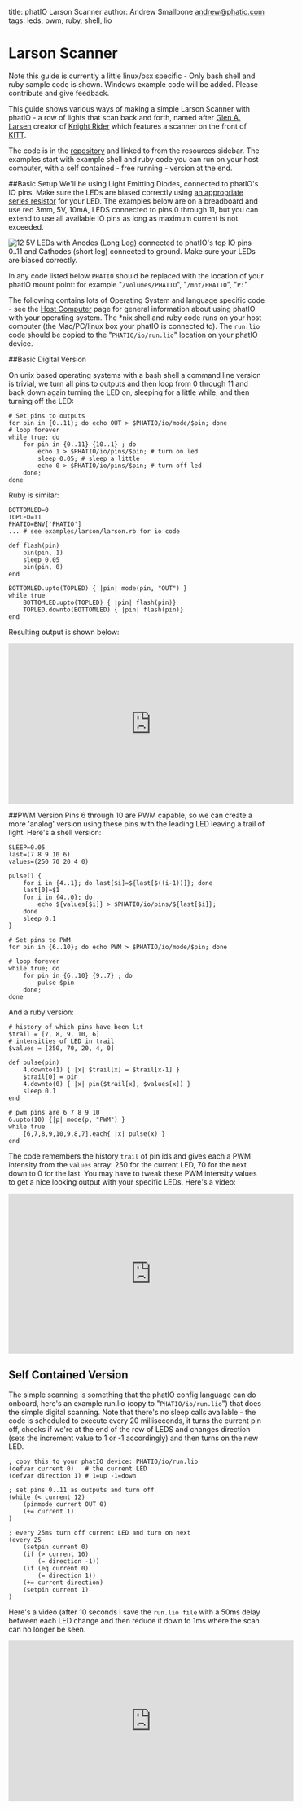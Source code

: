 title:	phatIO Larson Scanner
author:	Andrew Smallbone <andrew@phatio.com>
tags:	leds, pwm, ruby, shell, lio


# Larson Scanner

Note this guide is currently a little linux/osx specific - Only bash shell and ruby sample code is shown.  Windows example code will be added.  Please contribute and give feedback.


This guide shows various ways of making a simple Larson Scanner with phatIO - a row of lights that scan back and forth, named after [Glen A. Larsen](http://en.wikipedia.org/wiki/Glen_A._Larson) creator of [Knight Rider](http://en.wikipedia.org/wiki/Knight_Rider_(1982_TV_series)) which features a scanner on the front of [KITT](http://en.wikipedia.org/wiki/KITT).

The code is in the [repository](https://github.com/phatio/ideas/tree/master/larson_scanner/resources) and linked to from the resources sidebar.  The examples start with example shell and ruby code you can run on your host computer, with a self contained   - free running - version at the end.

##Basic Setup
We'll be using Light Emitting Diodes, connected to phatIO's IO pins.  Make sure the LEDs are biased correctly using [an appropriate series resistor](http://en.wikipedia.org/wiki/LED_circuit) for your LED.  The examples below are on a breadboard and use red 3mm, 5V, 10mA, LEDS connected to pins 0 through 11, but you can extend to use all available IO pins as long as maximum current is not exceeded.

![12 5V LEDs with Anodes (Long Leg) connected to phatIO's top IO pins 0..11 and Cathodes (short leg) connected to ground.  Make sure your LEDs are biased correctly.](setup-50.jpg)


In any code listed below `PHATIO` should be replaced with the location of your phatIO mount point: for example "`/Volumes/PHATIO`", "`/mnt/PHATIO`", "`P:`"

The following contains lots of Operating System and language specific code - see the [Host Computer](../../guide/os_specifics.html) page for general  information about using phatIO with your operating system.  The *nix shell and ruby code runs on your host computer (the Mac/PC/linux box  your phatIO is connected to).  The `run.lio` code should be copied to the "`PHATIO/io/run.lio`" location on your phatIO device.


##Basic Digital Version

On unix based operating systems with a bash shell a command line version is trivial, we turn all pins to outputs and then
loop from 0 through 11 and back down again turning the LED on, sleeping for a little while, and then turning off the LED:

	# Set pins to outputs
	for pin in {0..11}; do echo OUT > $PHATIO/io/mode/$pin; done
	# loop forever
	while true; do   
		for pin in {0..11} {10..1} ; do 
			echo 1 > $PHATIO/io/pins/$pin; # turn on led
			sleep 0.05; # sleep a little
			echo 0 > $PHATIO/io/pins/$pin; # turn off led
		done; 
	done

Ruby is similar:

	BOTTOMLED=0
	TOPLED=11
	PHATIO=ENV['PHATIO']
	... # see examples/larson/larson.rb for io code
  
	def flash(pin)
  		pin(pin, 1)
  		sleep 0.05
  	  	pin(pin, 0)
	end

	BOTTOMLED.upto(TOPLED) { |pin| mode(pin, "OUT") }
	while true
  		BOTTOMLED.upto(TOPLED) { |pin| flash(pin)}
  	  	TOPLED.downto(BOTTOMLED) { |pin| flash(pin)}
	end


Resulting output is shown below:

<iframe  style="display: block; margin-left: auto; margin-right: auto" width="560" height="315" src="http://www.youtube-nocookie.com/embed/EZmZIUKY9oc" frameborder="0" allowfullscreen></iframe>

##PWM Version
Pins 6 through 10 are PWM capable, so we can create a more 'analog' version using these pins with the leading LED leaving a trail of light.
Here's a shell version:

	SLEEP=0.05
	last=(7 8 9 10 6)
	values=(250 70 20 4 0)

	pulse() {
		for i in {4..1}; do last[$i]=${last[$((i-1))]}; done
		last[0]=$1
		for i in {4..0}; do 
			echo ${values[$i]} > $PHATIO/io/pins/${last[$i]};
		done
		sleep 0.1
	}

	# Set pins to PWM
	for pin in {6..10}; do echo PWM > $PHATIO/io/mode/$pin; done

	# loop forever
	while true; do   
		for pin in {6..10} {9..7} ; do 
			pulse $pin
		done; 
	done

And a ruby version:

	# history of which pins have been lit
	$trail = [7, 8, 9, 10, 6]
	# intensities of LED in trail
	$values = [250, 70, 20, 4, 0]

	def pulse(pin)
		4.downto(1) { |x| $trail[x] = $trail[x-1] }
		$trail[0] = pin
		4.downto(0) { |x| pin($trail[x], $values[x]) }
		sleep 0.1
	end  

	# pwm pins are 6 7 8 9 10
	6.upto(10) {|p| mode(p, "PWM") }
	while true
  		[6,7,8,9,10,9,8,7].each{ |x| pulse(x) }
	end

The code remembers the history `trail` of pin ids and gives each a PWM intensity from the `values` array: 250 for the current LED, 70 for the next down to 0 for the last.  You may have to tweak these PWM intensity values to get a nice looking output with your specific LEDs.
Here's a video:

<iframe  style="display: block; margin-left: auto; margin-right: auto" width="560" height="315" src="http://www.youtube-nocookie.com/embed/fcjMdHSUNGA" frameborder="0" allowfullscreen></iframe>


## Self Contained Version

The simple scanning is something that the phatIO config language can do onboard, here's an example run.lio (copy to "`PHATIO/io/run.lio`") that does
the simple digital scanning.  Note that there's no sleep calls available - the code is scheduled to execute every 20 milliseconds, it turns the current pin off, checks if we're at the end of the row of LEDS and changes direction (sets the increment value to 1 or -1 accordingly) and then turns on the new LED.

	; copy this to your phatIO device: PHATIO/io/run.lio
	(defvar current 0)   # the current LED
	(defvar direction 1) # 1=up -1=down

	; set pins 0..11 as outputs and turn off
	(while (< current 12)
		(pinmode current OUT 0)
		(+= current 1)
	)

	; every 25ms turn off current LED and turn on next
	(every 25
		(setpin current 0)
		(if (> current 10) 
			(= direction -1))
		(if (eq current 0) 
			(= direction 1))
		(+= current direction)
		(setpin current 1)
	)

Here's a video (after 10 seconds I save the `run.lio file` with a 50ms delay between each LED change and then reduce it down to 1ms where the scan can no longer be seen.
<iframe  style="display: block; margin-left: auto; margin-right: auto" width="560" height="315" src="http://www.youtube-nocookie.com/embed/WLpbl8AtLM4" frameborder="0" allowfullscreen></iframe>


